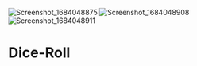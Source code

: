 ![Screenshot_1684048875](https://github.com/Goku2699/Dice-Roll/assets/44199716/51a0f8cb-ed67-4ca9-b4ce-12a2efd38cea)
![Screenshot_1684048908](https://github.com/Goku2699/Dice-Roll/assets/44199716/ed0f1be0-f870-4a95-bc39-cb2c00c266bb)
![Screenshot_1684048911](https://github.com/Goku2699/Dice-Roll/assets/44199716/d8f0a6cd-c89e-41e3-955c-4033046aca47)
# Dice-Roll

